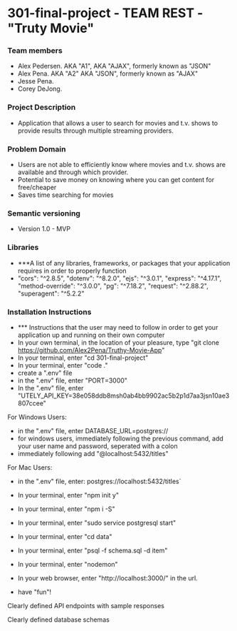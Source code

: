 # 301-final-project - TEAM REST - "Truty Movie"

### Team members
 - Alex Pedersen. AKA "A1", AKA "AJAX", formerly known as "JSON"
 - Alex Pena. AKA "A2" AKA "JSON", formerly known as "AJAX"
 - Jesse Pena. 
 - Corey DeJong.

### Project Description
 - Application that allows a user to search for movies and t.v. shows to provide results through multiple streaming providers.

### Problem Domain
 - Users are not able to efficiently know where movies and t.v. shows are available and through which provider.
 - Potential to save money on knowing where you can get content for free/cheaper​
 - Saves time searching for movies

### Semantic versioning
 - Version 1.0 - MVP

### Libraries
 - ***A list of any libraries, frameworks, or packages that your application requires in order to properly function
 -  "cors": "^2.8.5",
    "dotenv": "^8.2.0",
    "ejs": "^3.0.1",
    "express": "^4.17.1",
    "method-override": "^3.0.0",
    "pg": "^7.18.2",
    "request": "^2.88.2",
    "superagent": "^5.2.2"

### Installation Instructions    
 - *** Instructions that the user may need to follow in order to get your application up and running on their own computer
 - In your own terminal, in the location of your pleasure, type "git clone https://github.com/Alex2Pena/Truthy-Movie-App"
 - In your terminal, enter "cd 301-final-project"
 - In your terminal, enter "code ."
 - create a ".env" file
 - in the ".env" file, enter "PORT=3000"
 - In the ".env" file, enter "UTELY_API_KEY=38e058ddb8msh0ab4bb9902ac5b2p1d7aa3jsn10ae3807ccee"

 For Windows Users:
 - in the ".env" file, enter DATABASE_URL=postgres://
 - for windows users, immediately following the previous command, add your user name and password, seperated with a colon
 - immediately following add "@localhost:5432/titles"

 For Mac Users:
 - in the ".env" file, enter: postgres://localhost:5432/titles`
 
 - In your terminal, enter "npm init y"
 - In your terminal, enter "npm i -S"
 - In your terminal, enter "sudo service postgresql start"
 - In your terminal, enter "cd data"
 - In your terminal, enter "psql -f schema.sql -d item"

 - In your terminal, enter "nodemon"
 - In your web browser, enter "http://localhost:3000/" in the url.
 - have "fun"!



Clearly defined API endpoints with sample responses

Clearly defined database schemas
